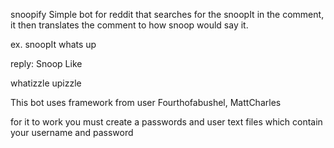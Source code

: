 snoopify
Simple bot for reddit that searches for the snoopIt in the comment, it then translates the comment 
to how snoop would say it. 

ex.
snoopIt whats up 

reply: Snoop  Like 

whatizzle upizzle



This bot uses framework from user Fourthofabushel, MattCharles

for it to work you must create a passwords and user text files which contain your username and password